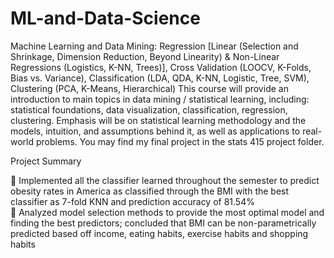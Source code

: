 # ML-and-Data-Science
Machine Learning and Data Mining: Regression [Linear (Selection and Shrinkage, Dimension Reduction, Beyond Linearity) &amp; Non-Linear Regressions (Logistics, K-NN, Trees)], Cross Validation (LOOCV, K-Folds, Bias vs. Variance), Classification (LDA, QDA, K-NN, Logistic, Tree, SVM), Clustering (PCA, K-Means, Hierarchical)  This course will provide an introduction to main topics in data mining / statistical learning, including: statistical foundations, data visualization, classification, regression, clustering. Emphasis will be on statistical learning methodology and the models, intuition, and assumptions behind it, as well as applications to real-world problems.  You may find my final project in the stats 415 project folder.  

Project Summary 

 Implemented all the classifier learned throughout the semester to predict obesity rates in America as classified through the BMI with the best classifier as 7-fold KNN and prediction accuracy of 81.54%  
 Analyzed model selection methods to provide the most optimal model and finding the best predictors; concluded that BMI can be non-parametrically predicted based off income, eating habits, exercise habits and shopping habits
